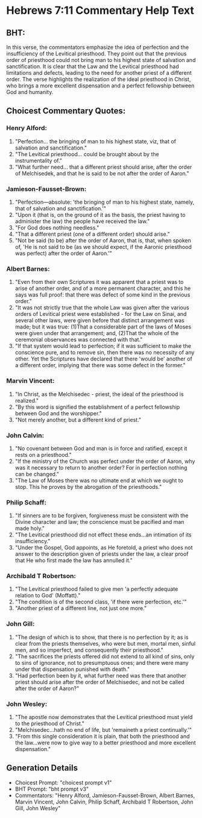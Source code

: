 # Hebrews 7:11 Commentary Help Text

## BHT:
In this verse, the commentators emphasize the idea of perfection and the insufficiency of the Levitical priesthood. They point out that the previous order of priesthood could not bring man to his highest state of salvation and sanctification. It is clear that the Law and the Levitical priesthood had limitations and defects, leading to the need for another priest of a different order. The verse highlights the realization of the ideal priesthood in Christ, who brings a more excellent dispensation and a perfect fellowship between God and humanity.

## Choicest Commentary Quotes:
### Henry Alford:
1. "Perfection... the bringing of man to his highest state, viz, that of salvation and sanctification."
2. "The Levitical priesthood... could be brought about by the instrumentality of."
3. "What further need... that a different priest should arise, after the order of Melchisedek, and that he is said to be not after the order of Aaron."

### Jamieson-Fausset-Brown:
1. "Perfection—absolute: 'the bringing of man to his highest state, namely, that of salvation and sanctification.'"
2. "Upon it (that is, on the ground of it as the basis, the priest having to administer the law) the people have received the law."
3. "For God does nothing needless."
4. "That a different priest (one of a different order) should arise."
5. "Not be said (to be) after the order of Aaron, that is, that, when spoken of, 'He is not said to be (as we should expect, if the Aaronic priesthood was perfect) after the order of Aaron.'"

### Albert Barnes:
1. "Even from their own Scriptures it was apparent that a priest was to arise of another order, and of a more permanent character, and this he says was full proof: that there was defect of some kind in the previous order."
2. "It was not strictly true that the whole Law was given after the various orders of Levitical priest were established - for the Law on Sinai, and several other laws, were given before that distinct arrangement was made; but it was true: (1)That a considerable part of the laws of Moses were given under that arrangement; and, (2)That the whole of the ceremonial observances was connected with that."
3. "If that system would lead to perfection; if it was sufficient to make the conscience pure, and to remove sin, then there was no necessity of any other. Yet the Scriptures have declared that there 'would be' another of a different order, implying that there was some defect in the former."

### Marvin Vincent:
1. "In Christ, as the Melchisedec - priest, the ideal of the priesthood is realized."
2. "By this word is signified the establishment of a perfect fellowship between God and the worshipper."
3. "Not merely another, but a different kind of priest."

### John Calvin:
1. "No covenant between God and man is in force and ratified, except it rests on a priesthood."
2. "If the ministry of the Church was perfect under the order of Aaron, why was it necessary to return to another order? For in perfection nothing can be changed."
3. "The Law of Moses there was no ultimate end at which we ought to stop. This he proves by the abrogation of the priesthoods."

### Philip Schaff:
1. "If sinners are to be forgiven, forgiveness must be consistent with the Divine character and law; the conscience must be pacified and man made holy."
2. "The Levitical priesthood did not effect these ends...an intimation of its insufficiency."
3. "Under the Gospel, God appoints, as He foretold, a priest who does not answer to the description given of priests under the law, a clear proof that He who first made the law has annulled it."

### Archibald T Robertson:
1. "The Levitical priesthood failed to give men 'a perfectly adequate relation to God' (Moffatt)." 
2. "The condition is of the second class, 'if there were perfection, etc.'" 
3. "Another priest of a different line, not just one more."

### John Gill:
1. "The design of which is to show, that there is no perfection by it; as is clear from the priests themselves, who were but men, mortal men, sinful men, and so imperfect, and consequently their priesthood."
2. "The sacrifices the priests offered did not extend to all kind of sins, only to sins of ignorance, not to presumptuous ones; and there were many under that dispensation punished with death."
3. "Had perfection been by it, what further need was there that another priest should arise after the order of Melchisedec, and not be called after the order of Aaron?"

### John Wesley:
1. "The apostle now demonstrates that the Levitical priesthood must yield to the priesthood of Christ."
2. "Melchisedec...hath no end of life, but 'remaineth a priest continually.'"
3. "From this single consideration it is plain, that both the priesthood and the law...were now to give way to a better priesthood and more excellent dispensation."


## Generation Details
- Choicest Prompt: "choicest prompt v1"
- BHT Prompt: "bht prompt v3"
- Commentators: "Henry Alford, Jamieson-Fausset-Brown, Albert Barnes, Marvin Vincent, John Calvin, Philip Schaff, Archibald T Robertson, John Gill, John Wesley"
